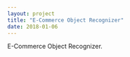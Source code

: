 ```yaml
---
layout: project
title: "E-Commerce Object Recognizer"
date: 2018-01-06
---
```


E-Commerce Object Recognizer.

<!-- [Jekyll](https://github.com/s-bhatt/upload)

A web service which helps people find the name of the products by just taking a photo with their cell phone.

The tools used were:
YOLO - Real Time Object Detection
TensorFlow For Poets
Flask and Python Libs
Web Driver

The object with highest accuracy is detected and extracted and cropped from the image.
This cropped image is now a input to the classifier that we trained.
The classifier then predicts the brand of the image.
We used a pre-trained model from image-net and we retrained the classification layer of our model to predict and classify a few brands that we had to train.
We used the Python Flask framework as a web server.

Future work
Improve training using a bigger dataset and.
Do real time video object detection and predictiction on the camera.
That would definitely require better resources (GPUs) , or better system.
If the prediction is super accurate the the web crawling could be automated and price
comparison could be integrated to our system.

We used google photos to download photos of our products.
We also captured videos of our products and used ffmpeg tool
Ffmpeg tool converts videos to jpg images -->
